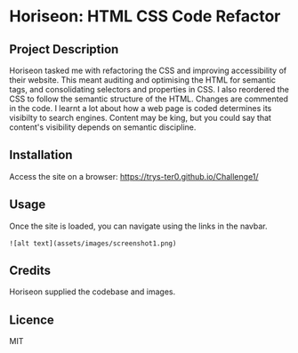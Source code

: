 # Horiseon: HTML CSS Code Refactor

## Project Description
Horiseon tasked me with refactoring the CSS and improving accessibility of their website. This meant auditing and optimising the HTML for semantic tags, and consolidating selectors and properties in CSS. I also reordered the CSS to follow the semantic structure of the HTML. Changes are commented in the code. I learnt a lot about how a web page is coded determines its visibilty to search engines. Content may be king, but you could say that content's visibility depends on semantic discipline.
 
## Installation

Access the site on a browser: https://trys-ter0.github.io/Challenge1/

## Usage

Once the site is loaded, you can navigate using the links in the navbar.


    ![alt text](assets/images/screenshot1.png)

## Credits

Horiseon supplied the codebase and images.

## Licence

MIT
